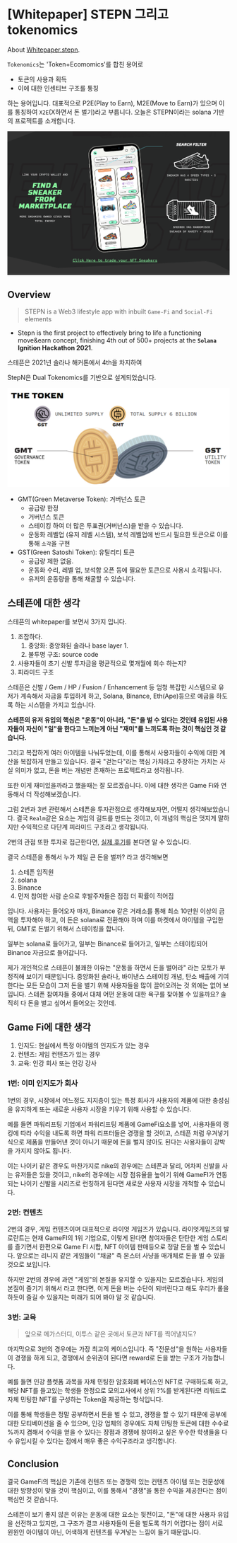 # [Whitepaper] STEPN 그리고 tokenomics


About [Whitepaper.stepn](https://whitepaper.stepn.com/).
<!--more-->

`Tokenomics`는 'Token+Ecomomics'를 합친 용어로

- 토큰의 사용과 획득
- 이에 대한 인센티브 구조를 통칭

하는 용어입니다. 대표적으로 P2E(Play to Earn), M2E(Move to Earn)가 있으며 이를 통칭하여 `X2E`(X하면서 돈 벌기)라고 부릅니다. 오늘은 STEPN이라는 solana 기반의 프로젝트를 소개합니다.

<center>

![](/images/stepn_apps.png)

</center>

## Overview

> STEPN is a Web3 lifestyle app with inbuilt `Game-Fi` and `Social-Fi` elements


- Stepn is the first project to effectively bring to life a functioning move&earn concept, finishing 4th out of 500+ projects at the **`Solana` Ignition Hackathon 2021**.

스테픈은 2021년 솔라나 해커톤에서 4th을 차지하여  

StepN은 Dual Tokenomics를 기반으로 설계되었습니다.


<center>

![](/images/stepn_tokens.png)

</center>

- GMT(Green Metaverse Token): 거버넌스 토큰
    - 공급량 한정
    - 거버넌스 토큰
    - 스테이킹 하여 더 많은 투표권(거버넌스)을 받을 수 있습니다.
    - 운동화 레벨업 (유저 레벨 시스템), 보석 레벨업에 반드시 필요한 토큰으로 이를 통해 `소각`을 구현
- GST(Green Satoshi Token): 유틸리티 토큰
    - 공급량 제한 없음. 
    - 운동화 수리, 레벨 업, 보석함 오픈 등에 필요한 토큰으로 사용시 소각됩니다. 
    - 유저의 운동량을 통해 채굴할 수 있습니다. 

## 스테픈에 대한 생각

스테픈의 whitepaper를 보면서 3가지 입니다. 

1. 조잡하다.
    1. 중앙화: 중앙화된 솔라나 base layer 1.
    2. 불투명 구조: source code 
2. 사용자들이 초기 신발 투자금을 평균적으로 몇개월에 회수 하는지?
3. 피라미드 구조

스테픈은 신발 / Gem / HP / Fusion / Enhancement 등 엄청 복잡한 시스템으로 유저가 계속해서 자금을 투입하게 하고, Solana, Binance, Eth(Ape)등으로 예금을 하도록 하는 시스템을 가지고 있습니다.

**스테픈의 유저 유입의 핵심은 "운동"이 아니라, "돈"을 벌 수 있다는 것인데 유입된 사용자들이 자신이 "일"을 한다고 느끼는게 아닌 "재미"를 느끼도록 하는 것이 핵심인 것 같습니다.**

그리고 복잡하게 여러 아이템을 나눠두었는데, 이를 통해서 사용자들이 수익에 대한 계산을 복잡하게 만들고 있습니다. 결국 "걷는다"라는 핵심 가치라고 주장하는 가치는 사실 의미가 없고, 돈을 버는 개념만 존재하는 프로젝트라고 생각됩니다. 

또한 이게 재미있을까라고 했을때는 잘 모르겠습니다. 이에 대한 생각은 Game Fi와 연동해서 더 작성해보겠습니다.

그럼 2번과 3번 관련해서 스테픈을 투자관점으로 생각해보자면, 어떨지 생각해보았습니다. 결국 `Realm`같은 요소는 게임의 길드를 만드는 것이고, 이 개념의 핵심은 멋지게 말하지만 수익적으로 다단계 피라미드 구조라고 생각됩니다.

2번의 관점 또한 투자로 접근한다면, [실제 후기](https://happyinvest2021.tistory.com/222)를 본다면 알 수 있습니다.


결국 스테픈을 통해서 누가 제일 큰 돈을 벌까? 라고 생각해보면

1. 스테픈 임직원
2. solana
3. Binance
4. 먼저 참여한 사람 순으로 후발주자들은 점점 더 확률이 적어짐

입니다. 사용자는 들어오자 마자, Binance 같은 거래소를 통해 최소 10만원 이상의 금액을 투자해야 하고, 이 돈은 solana로 전환해야 하며 이를 마켓에서 아이템을 구입한 뒤, GMT로 돈벌기 위해서 스테이킹을 합니다.

일부는 solana로 들어가고, 일부는 Binance로 들어가고, 일부는 스테이킹되어 Binance 자금으로 들어갑니다.

제가 개인적으로 스테픈이 불쾌한 이유는 "운동을 하면서 돈을 벌어라" 라는 모토가 부정직해 보이기 때문입니다. 중앙화된 솔라나, 바이낸스 스테이킹 개념, 탄소 배출에 기여한다는 모든 모습이 그저 돈을 벌기 위해 사용자들을 많이 끌어오려는 것 외에는 없어 보입니다. 스테픈 참여자들 중에서 대체 어떤 운동에 대한 욕구를 찾아볼 수 있을까요? 솔직히 다 돈을 벌고 싶어서 들어오는 것인데.


## Game Fi에 대한 생각


1. 인지도: 현실에서 특정 아이템의 인지도가 있는 경우
2. 컨텐츠: 게임 컨텐츠가 있는 경우
3. 교육: 인강 회사 또는 인강 강사


### 1번: 이미 인지도가 회사

1번의 경우, 시장에서 어느정도 지지층이 있는 특정 회사가 사용자의 제품에 대한 충성심을 유지하게 또는 새로운 사용자 시장을 키우기 위해 사용할 수 있습니다.

예를 들면 파워리프팅 기업에서 파워리프팅 제품에 GameFi요소를 넣어, 사용자들의 랭킹에 따라 수익을 내도록 하면 파워 리프터들은 경쟁을 할 것이고, 스테픈 처럼 우겨넣기 식으로 제품을 만들어낸 것이 아니기 때문에 돈을 벌지 않아도 된다는 사용자들이 강박을 가지지 않아도 됩니다.

이는 나이키 같은 경우도 마찬가지로 nike의 경우에는 스테픈과 달리, 어차피 신발을 사는 유저들은 있을 것이고, nike의 경우에는 시장 점유율을 높이기 위해 GameFI가 연동되는 나이키 신발을 시리즈로 런칭하게 된다면 새로운 사용자 시장을 개척할 수 있습니다.

### 2번: 컨텐츠
2번의 경우, 게임 컨텐츠이며 대표적으로 라이엇 게임즈가 있습니다. 라이엇게임즈의 발로란트는 현재 GameFI의 1위 기업으로, 이렇게 된다면 참여자들은 탄탄한 게임 스토리를 즐기면서 한편으로 Game FI 시합, NFT 아이템 판매등으로 정말 돈을 벌 수 있습니다. 앞으로는 리니지 같은 게임들이 "채굴" 즉 몬스터 사냥을 매개체로 돈을 벌 수 있을 것으로 보입니다.

하지만 2번의 경우에 과연 "게임"의 본질을 유지할 수 있을지는 모르겠습니다.
게임의 본질이 즐기기 위해서 라고 한다면, 이게 돈을 버는 수단이 되버린다고 해도 우리가 롤을 하듯이 즐길 수 있을지는 미래가 되어 봐야 알 것 같습니다.

### 3번: 교육
> 앞으로 메가스터디, 이투스 같은 곳에서 토큰과 NFT를 찍어낼지도?

마지막으로 3번의 경우에는 가장 최고의 케이스입니다. 즉 "전문성"을 원하는 사용자들이 경쟁을 하게 되고, 경쟁에서 순위권이 된다면 reward로 돈을 받는 구조가 가능합니다. 

예를 들면 인강 플렛폼 과목을 자체 민팅한 암호화폐 베이스인 NFT로 구매하도록 하고, 해당 NFT를 들고있는 학생들 한정으로 모의고사에서 상위 ?%를 받게된다면 리워드로 자체 민팅한 NFT를 구성하는 Token을 제공하는 형식입니다.

이를 통해 학생들은 정말 공부하면서 돈을 벌 수 있고, 경쟁을 할 수 있기 때문에 공부에 대한 모티베이션을 줄 수 있으며, 인강 업체의 경우에도 자체 민팅한 토큰에 대한 수수료 %까지 겸해서 수익을 얻을 수 있다는 장점과 경쟁에 참여하고 싶은 우수한 학생들을 다수 유입시킬 수 있다는 점에서 매우 좋은 수익구조라고 생각합니다.


## Conclusion

결국 GameFi의 핵심은 기존에 컨텐츠 또는 경쟁력 있는 컨텐츠 아이템 또는 전문성에 대한 방향성이 맞을 것이 핵심이고, 이를 통해서 "경쟁"을 통한 수익을 제공한다는 점이 핵심인 것 같습니다.

스테픈이 보기 좋지 않은 이유는 운동에 대한 요소는 뒷전이고, "돈"에 대한 사용자 유입을 선전하고 있지만, 그 구조가 결코 사용자들이 돈을 벌도록 하기 어렵다는 점이 서로 윈윈인 아이템이 아닌, 어색하게 컨텐츠를 우겨넣는 느낌이 들기 때문입니다.



